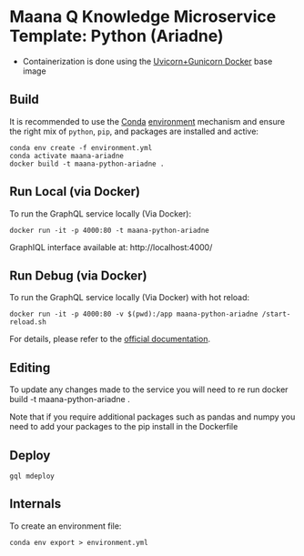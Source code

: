 # Maana Q Knowledge Microservice Template: Python (Ariadne)

- Containerization is done using the [Uvicorn+Gunicorn Docker](https://github.com/tiangolo/uvicorn-gunicorn-docker) base image

## Build

It is recommended to use the [Conda](https://conda.io/projects/conda/en/latest/index.html) [environment](https://conda.io/projects/conda/en/latest/user-guide/concepts/environments.html) mechanism and ensure the right mix of `python`, `pip`, and packages are installed and active:

```
conda env create -f environment.yml
conda activate maana-ariadne
docker build -t maana-python-ariadne .
```

## Run Local (via Docker)

To run the GraphQL service locally (Via Docker):

```
docker run -it -p 4000:80 -t maana-python-ariadne
```
GraphIQL interface available at:
http://localhost:4000/

## Run Debug (via Docker)

To run the GraphQL service locally (Via Docker) with hot reload:

```
docker run -it -p 4000:80 -v $(pwd):/app maana-python-ariadne /start-reload.sh
```

For details, please refer to the [official documentation](https://github.com/tiangolo/uvicorn-gunicorn-fastapi-docker#development-live-reload).

## Editing

To update any changes made to the service you will need to re run docker build -t maana-python-ariadne .

Note that if you require additional packages such as pandas and numpy you need to add your packages to the pip install in the Dockerfile

## Deploy

```
gql mdeploy
```

## Internals

To create an environment file:

```
conda env export > environment.yml
```
